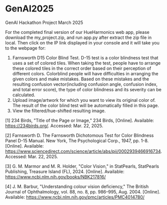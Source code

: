 # GenAI2025
GenAI Hackathon Project March 2025

For the completed final version of our HueHarmonics web app, please download the my_project.zip, and run app.py after extract the zip file in local. Then click on the IP link displayed in your console and it will take you to the webpage for:
1. Farnsworth D15 Color Blind Test. D-15 test is a color blindness test that uses a set of colored tiles. When taking the test, people have to arrange these colored tiles in the correct order based on their perception of different colors. Colorblind people will have difficulties in arranging the given colors and make mistakes. Based on these mistakes and the resulting confusion vector(including confusion angle, confusion index, and total error score), the type of color blindness and its severity can be calculated.
2. Upload image/artwork for which you want to view its original color of. The result of the color blind test will be automatically filled in this page.
3. View the filtered/hue-shifted resulting image.

[1] 234 Birds, "Title of the Page or Image," 234 Birds, [Online]. Available: https://234birds.org/. Accessed: Mar. 22, 2025.

[2] Farnsworth D. The Farnsworth Dichotomous Test for Color Blindness Panel D-15 Manual. New York, The Psychological Corp., 1947, pp. 1-8. [Online]. 
    Available: https://www.sciencedirect.com/science/article/abs/pii/0002939466916734. Accessed: Mar. 22, 2025.

[3] G. M. Marmor and M. R. Holder, "Color Vision," in StatPearls, StatPearls Publishing, Treasure Island (FL), 2024. [Online]. Available: 
    https://www.ncbi.nlm.nih.gov/books/NBK217816/

[4] J. M. Barbur, "Understanding colour vision deficiency," The British Journal of Ophthalmology, vol. 88, no. 8, pp. 986–995, Aug. 2004. [Online]. 
    Available: https://www.ncbi.nlm.nih.gov/pmc/articles/PMC4014780/
